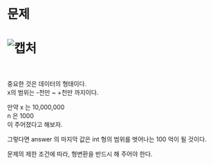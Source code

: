 문제
==
![캡처](https://user-images.githubusercontent.com/73854324/118962929-df77ac00-b9a0-11eb-8dd8-9fa098c14919.PNG)
<br><br>
==
중요한 것은 데이터의 형태이다.   
x의 범위는 -천만 ~ +천만 까지이다.
   
만약 x 는 10,000,000   
n 은 1000   
이 주어졌다고 해보자.   
   
그렇다면 answer 의 마지막 값은 int 형의 범위를 벗어나는 100 억이 될 것이다.   
   
문제의 제한 조건에 따라, 형변환을 반드시 해 주어야 한다.